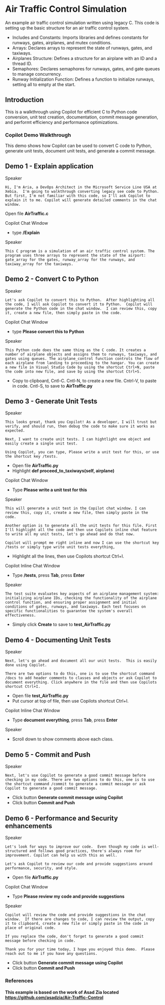 # Air Traffic Control Simulation
An example air traffic control simulation written using legacy C. This code is setting up the basic structure for an air traffic control system.
- Includes and Constants: Imports libraries and defines constants for runways, gates, airplanes, and mutex conditions.
- Arrays: Declares arrays to represent the state of runways, gates, and taxiways.
- Airplanes Structure: Defines a structure for an airplane with an ID and a thread ID.
- Semaphores: Declares semaphores for runways, gates, and gate queues to manage concurrency.
- Runway Initialization Function: Defines a function to initialize runways, setting all to empty at the start.

## Introduction

This is a walkthrough using Copilot for efficient C to Python code conversion, unit test creation, documentation, commit message generation, and performt efficiency and performance optimizations.

### Copilot Demo Walkthrough

This demo shows how Copilot can be used to convert C code to Python, generate unit tests, document unit tests, and generate a commit message.

Demo 1 - Explain application
----------------------------
Speaker

    Hi, I'm Aria, a DevOps Architect in the Microsoft Service Line USA at Xebia.  I'm going to walkthrough converting legacy see code to Python.  But first, I'm not familiar with this code, so I'll ask Copilot to explain it to me. Copilot will generate detailed comments in the chat window.

Open file **AirTraffic.c**

Copilot Chat Window

- type **/Explain**

Speaker

    This C program is a simulation of an air traffic control system. The program uses three arrays to represent the state of the airport: gate_array for the gates, runway_array for the runways, and taxiway_array for the taxiways.


Demo 2 - Convert C to Python
----------------------------
Speaker

    Let's ask Copilot to convert this to Python.  After highlighting all the code, I will ask Copilot to convert it to Python.  Copilot will generate the Python code in the chat window.  I can review this, copy it, create a new file, then simply paste in the code.

Copilot Chat Window

- type **Please convert this to Python**

Speaker

    This Python code does the same thing as the C code. It creates a number of airplane objects and assigns them to runways, taxiways, and gates using queues. The airplane_control function controls the flow of each airplane from landing to proceeding to the hangar. You can create a new file in Visual Studio Code by using the shortcut Ctrl+N, paste the code into new file, and save by using the shortcut Ctrl+S.

- Copy to clipboard, Cntl-C. Cntl-N, to create a new file. Cntrl-V, to paste in code. Cntl-S, to save to **AirTraffic.py**

Demo 3 - Generate Unit Tests
----------------------------
Speaker

    This looks great, thank you Copilot! As a developer, I will trust but verify, and should run, then debug the code to make sure it works as expected.

    Next, I want to create unit tests. I can hightlight one object and easily create a single unit test.

    Using Copilot, you can type, Please write a unit test for this, or use the shortcut key /tests.

- Open file **AirTraffic.py**
- Highlight **def proceed_to_taxiways(self, airplane)**

Copilot Chat Window

- Type **Please write a unit test for this**

Speaker

    This will generate a unit test in the Copilot chat window. I can review this, copy it, create a new file, then simply paste in the code.

    Another option is to generate all the unit tests for this file. First I'll highlight all the code and then use Copilots inline chat feature to write all my unit tests, let's go ahead and do that now.

    Copilot will prompt me right inline and now I can use the shortcut key /tests or simply type write unit tests everything,

- Highlight all the lines, then use Copilots shortcut Ctrl+I.

Copilot Inline Chat Window

- Type **/tests**, press **Tab**, press **Enter**

Speaker

    The test suite evaluates key aspects of an airplane management system: initializing airplane IDs, checking the functionality of the airplane control function, and ensuring proper assignment and initial conditions of gates, runways, and taxiways. Each test focuses on specific functionalities to guarantee the system's overall effectiveness.

- Simply click **Create** to save to **test_AirTraffic.py**

Demo 4 - Documenting Unit Tests
----------------------------
Speaker

    Next, let's go ahead and document all our unit tests.  This is easily done using Copilot.

    There are two options to do this, one is to use the shortcut command /docs to add header comments to classes and objects or ask Copilot to document everything. Click anywhere in the file and then use Copilots shortcut Ctrl+I.

- Open file **test_AirTraffic.py**
- Put cursor at top of file, then use Copilots shortcut Ctrl+I.

Copilot Inline Chat Window
- Type **document everything**, press **Tab**, press **Enter**

Speaker

- Scroll down to show comments above each class.

Demo 5 - Commit and Push
----------------------------
Speaker
    
    Next, let's use Copilot to generate a good commit message before checking in my code. There are two options to do this, one is to use the shortcut command /commit to generate a commit message or ask Copilot to generate a good commit message.

- Click button **Generate commit message using Copilot**
- Click button **Commit and Push**

Demo 6 - Performance and Security enhancements
----------------------------
Speaker

    Let's look for ways to improve our code.  Even though my code is well-structured and follows good practices, there's always room for improvement. Copilot can help us with this as well.
    
    Let's ask Copilot to review our code and provide suggestions around performance, security, and style.

- Open file **AirTraffic.py**

Copilot Chat Window
- Type **Please review my code and provide suggestions**

Speaker

    Copilot will review the code and provide suggestions in the chat window.  If there are changes to code, I can review the output, copy it to clipboard, create a new file or simply paste in the code in place of original code.

    If you replace the code, don't forget to generate a good commit message before checking in code.

    Thank you for your time today, I hope you enjoyed this demo.  Please reach out to me if you have any questions.

- Click button **Generate commit message using Copilot**
- Click button **Commit and Push**


### References
#### This example is based on the work of Asad Zia located https://github.com/asadzia/Air-Traffic-Control

